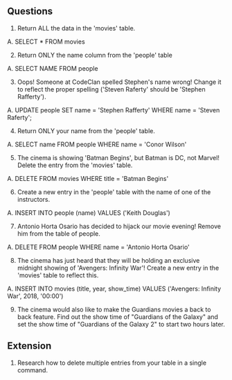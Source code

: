 ## Questions

1.  Return ALL the data in the 'movies' table.

A. SELECT * FROM movies

2.  Return ONLY the name column from the 'people' table

A. SELECT NAME FROM people

3.  Oops! Someone at CodeClan spelled Stephen's name wrong! Change it to reflect the proper spelling ('Steven Raferty' should be 'Stephen Rafferty').

A. UPDATE people
   SET
   name = 'Stephen Rafferty'
   WHERE name = 'Steven Raferty';

4.  Return ONLY your name from the 'people' table.

A. SELECT name FROM people
   WHERE name = 'Conor Wilson'

5.  The cinema is showing 'Batman Begins', but Batman is DC, not Marvel! Delete the entry from the 'movies' table.

A. DELETE FROM movies
   WHERE title = 'Batman Begins'

6.  Create a new entry in the 'people' table with the name of one of the instructors.

A. INSERT INTO people (name) VALUES ('Keith Douglas')

7.  Antonio Horta Osario has decided to hijack our movie evening! Remove him from the table of people.

A. DELETE FROM people
   WHERE name = 'Antonio Horta Osario'

8.  The cinema has just heard that they will be holding an exclusive midnight showing of 'Avengers: Infinity War'! Create a new entry in the 'movies' table to reflect this.

A. INSERT INTO movies (title, year, show_time) VALUES ('Avengers: Infinity War', 2018, '00:00')

9.  The cinema would also like to make the Guardians movies a back to back feature. Find out the show time of "Guardians of the Galaxy" and set the show time of "Guardians of the Galaxy 2" to start two hours later.

## Extension

1.  Research how to delete multiple entries from your table in a single command.
